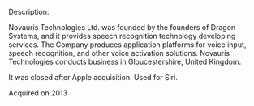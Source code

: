 Description:

Novauris Technologies Ltd. was founded by the founders of Dragon Systems, and it provides speech recognition technology developing services. The Company produces application platforms for voice input, speech recognition, and other voice activation solutions. Novauris Technologies conducts business in Gloucestershire, United Kingdom.

It was closed after Apple acquisition. Used for Siri. 

Acquired on 2013